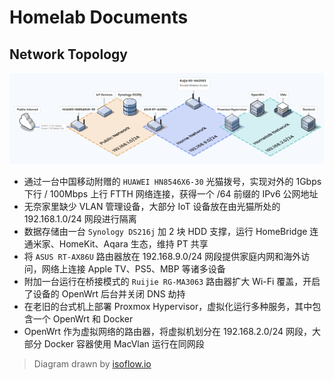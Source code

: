 # Homelab Documents

## Network Topology

![Network Topology](./Network/isoflow-export-2025-08-19T08_02_46.484Z.png)

- 通过一台中国移动附赠的 `HUAWEI HN8546X6-30` 光猫拨号，实现对外的 1Gbps 下行 / 100Mbps 上行 FTTH 网络连接，获得一个 /64 前缀的 IPv6 公网地址
- 无奈家里缺少 VLAN 管理设备，大部分 IoT 设备放在由光猫所处的 192.168.1.0/24 网段进行隔离
- 数据存储由一台 `Synology DS216j` 加 2 块 HDD 支撑，运行 HomeBridge 连通米家、HomeKit、Aqara 生态，维持 PT 共享
- 将 `ASUS RT-AX86U` 路由器放在 192.168.9.0/24 网段提供家庭内网和海外访问，网络上连接 Apple TV、PS5、MBP 等诸多设备
- 附加一台运行在桥接模式的 `Ruijie RG-MA3063` 路由器扩大 Wi-Fi 覆盖，开启了设备的 OpenWrt 后台并关闭 DNS 劫持
- 在老旧的台式机上部署 Proxmox Hypervisor，虚拟化运行多种服务，其中包含一个 OpenWrt 和 Docker
- OpenWrt 作为虚拟网络的路由器，将虚拟机划分在 192.168.2.0/24 网段，大部分 Docker 容器使用 MacVlan 运行在同网段

> Diagram drawn by [isoflow.io](https://isoflow.io/app)
